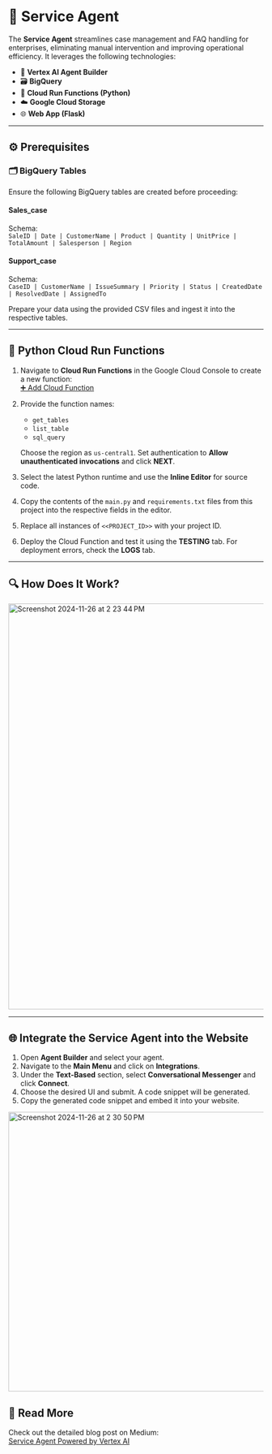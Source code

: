 # 🚀 Service Agent  
The **Service Agent** streamlines case management and FAQ handling for enterprises, eliminating manual intervention and improving operational efficiency. It leverages the following technologies:  

- 🤖 **Vertex AI Agent Builder**  
- 🗃️ **BigQuery**  
- 🐍 **Cloud Run Functions (Python)**  
- ☁️ **Google Cloud Storage**  
- 🌐 **Web App (Flask)**  

---

## ⚙️ Prerequisites  

### 🗂️ BigQuery Tables  
Ensure the following BigQuery tables are created before proceeding:  

#### **Sales_case**  
Schema:  
`SaleID | Date | CustomerName | Product | Quantity | UnitPrice | TotalAmount | Salesperson | Region`  

#### **Support_case**  
Schema:  
`CaseID | CustomerName | IssueSummary | Priority | Status | CreatedDate | ResolvedDate | AssignedTo`  

Prepare your data using the provided CSV files and ingest it into the respective tables.  

---

## 🐍 Python Cloud Run Functions  

1. Navigate to **Cloud Run Functions** in the Google Cloud Console to create a new function:  
   [➕ Add Cloud Function](https://console.cloud.google.com/functions/add)  

2. Provide the function names:  
   - `get_tables`  
   - `list_table`  
   - `sql_query`  

   Choose the region as `us-central1`. Set authentication to **Allow unauthenticated invocations** and click **NEXT**.  

3. Select the latest Python runtime and use the **Inline Editor** for source code.  

4. Copy the contents of the `main.py` and `requirements.txt` files from this project into the respective fields in the editor.  

5. Replace all instances of `<<PROJECT_ID>>` with your project ID.  

6. Deploy the Cloud Function and test it using the **TESTING** tab. For deployment errors, check the **LOGS** tab.  

---

## 🔍 How Does It Work?  
<img width="800" alt="Screenshot 2024-11-26 at 2 23 44 PM" src="https://github.com/user-attachments/assets/ef63beb1-da16-4751-a808-e2405217dbb4">

---

## 🌐 Integrate the Service Agent into the Website  

1. Open **Agent Builder** and select your agent.  
2. Navigate to the **Main Menu** and click on **Integrations**.  
3. Under the **Text-Based** section, select **Conversational Messenger** and click **Connect**.  
4. Choose the desired UI and submit. A code snippet will be generated.  
5. Copy the generated code snippet and embed it into your website.  
   
<img width="551" alt="Screenshot 2024-11-26 at 2 30 50 PM" src="https://github.com/user-attachments/assets/286097ad-b75d-408a-b2e8-87cbcfd2cbec">



## 📖 Read More  

Check out the detailed blog post on Medium:  
[Service Agent Powered by Vertex AI](https://medium.com/@njbharathkumar/service-agent-powered-by-vertex-ai-a4e137ccdae6)  

